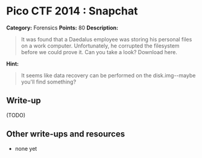 # Pico CTF 2014 : Snapchat

**Category:** Forensics
**Points:** 80
**Description:**

>It was found that a Daedalus employee was storing his personal files on a work computer. Unfortunately, he corrupted the filesystem before we could prove it. Can you take a look? Download here.

**Hint:**
>It seems like data recovery can be performed on the disk.img--maybe you'll find something?

## Write-up

(TODO)

## Other write-ups and resources

* none yet
